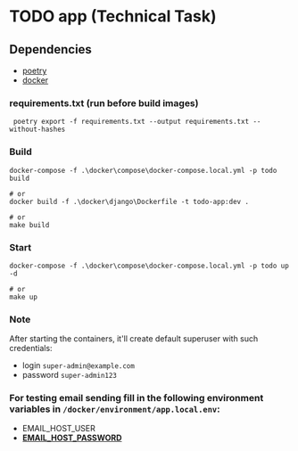 # TODO app (Technical Task)

## Dependencies

- [poetry](https://python-poetry.org/docs/#installing-manually)
- [docker](https://docs.docker.com/get-docker/)

### requirements.txt (run before build images)

```shell
 poetry export -f requirements.txt --output requirements.txt --without-hashes
```

### Build

```shell
docker-compose -f .\docker\compose\docker-compose.local.yml -p todo build

# or
docker build -f .\docker\django\Dockerfile -t todo-app:dev .

# or
make build
```

### Start

```shell
docker-compose -f .\docker\compose\docker-compose.local.yml -p todo up -d

# or
make up
```

### Note

After starting the containers,
it'll create default superuser with such credentials:

- login `super-admin@example.com`
- password `super-admin123`

### For testing email sending fill in the following environment variables in `/docker/environment/app.local.env`:
- EMAIL_HOST_USER
- [**EMAIL_HOST_PASSWORD**](https://support.google.com/accounts/answer/185833?hl=en)

